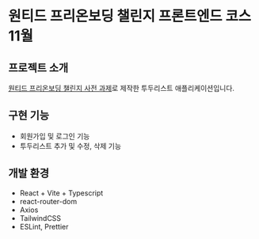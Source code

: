 # 원티드 프리온보딩 챌린지 프론트엔드 코스 11월

## 프로젝트 소개

[원티드 프리온보딩 챌린지 사전 과제](https://github.com/starkoora/wanted-pre-onboarding-challenge-fe-1-api)로 제작한 투두리스트 애플리케이션입니다.

## 구현 기능

- 회원가입 및 로그인 기능
- 투두리스트 추가 및 수정, 삭제 기능

## 개발 환경

- React + Vite + Typescript
- react-router-dom
- Axios
- TailwindCSS
- ESLint, Prettier
